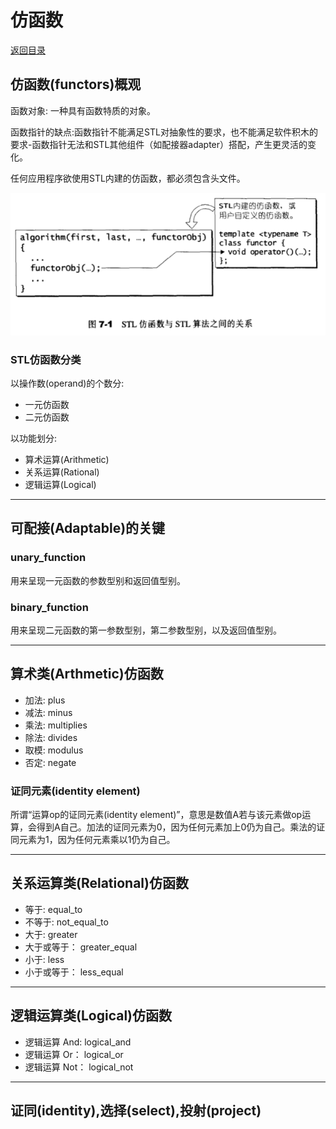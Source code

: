 # 仿函数

[返回目录](README.md)



## 仿函数(functors)概观

函数对象: 一种具有函数特质的对象。

函数指针的缺点:函数指针不能满足STL对抽象性的要求，也不能满足软件积木的要求-函数指针无法和STL其他组件（如配接器adapter）搭配，产生更灵活的变化。

任何应用程序欲使用STL内建的仿函数，都必须包含<functional>头文件。

![7-1](res/7-1.png)

### STL仿函数分类
以操作数(operand)的个数分:

- 一元仿函数
- 二元仿函数

以功能划分:

- 算术运算(Arithmetic)
- 关系运算(Rational)
- 逻辑运算(Logical)

---

## 可配接(Adaptable)的关键

### unary_function
用来呈现一元函数的参数型别和返回值型别。

### binary_function
用来呈现二元函数的第一参数型别，第二参数型别，以及返回值型别。

---

## 算术类(Arthmetic)仿函数

- 加法: plus<T>
- 减法: minus<T>
- 乘法: multiplies<T>
- 除法: divides<T>
- 取模: modulus<T>
- 否定: negate<T>

### 证同元素(identity element)

所谓“运算op的证同元素(identity element)”，意思是数值A若与该元素做op运算，会得到A自己。加法的证同元素为0，因为任何元素加上0仍为自己。乘法的证同元素为1，因为任何元素乘以1仍为自己。

---

## 关系运算类(Relational)仿函数

- 等于: equal_to<T>
- 不等于: not_equal_to<T>
- 大于: greater<T>
- 大于或等于： greater_equal<T>
- 小于: less<T>
- 小于或等于： less_equal<T>

---

## 逻辑运算类(Logical)仿函数

- 逻辑运算 And: logical_and<T>
- 逻辑运算 Or： logical_or<T>
- 逻辑运算 Not： logical_not<T>

---

## 证同(identity),选择(select),投射(project)

